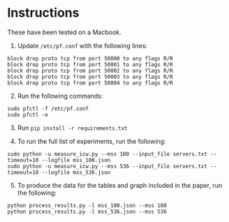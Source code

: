 # Instructions

These have been tested on a Macbook.

1. Update `/etc/pf.conf` with the following lines:
```
block drop proto tcp from port 50000 to any flags R/R
block drop proto tcp from port 50001 to any flags R/R
block drop proto tcp from port 50002 to any flags R/R
block drop proto tcp from port 50003 to any flags R/R
block drop proto tcp from port 50004 to any flags R/R
```
2. Run the following commands:
```
sudo pfctl -f /etc/pf.conf
sudo pfctl -e
```

3. Run `pip install -r requirements.txt`

4. To run the full list of experiments, run the following:
```
sudo python -u measure_icw.py --mss 100 --input_file servers.txt --timeout=10 --logfile mss_100.json 
sudo python -u measure_icw.py --mss 536 --input_file servers.txt --timeout=10 --logfile mss_536.json
```

5. To produce the data for the tables and graph included in the paper, run the following:
```
python process_results.py -l mss_100.json --mss 100
python process_results.py -l mss_536.json --mss 536
```
